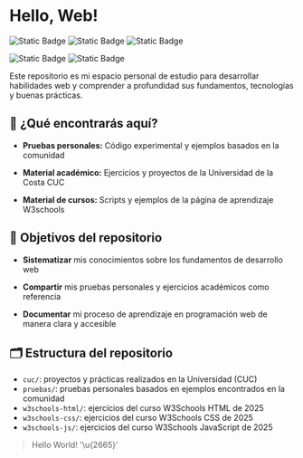 # Hello, Web!

![Static Badge](https://img.shields.io/badge/markup-html5-E34F26?style=for-the-badge&logo=html5&logoColor=white&labelColor=101010)
![Static Badge](https://img.shields.io/badge/style-css3-663399?style=for-the-badge&logo=css&logoColor=white&labelColor=101010)
![Static Badge](https://img.shields.io/badge/language-javascript-F7DF1E?style=for-the-badge&logo=javascript&logoColor=white&labelColor=101010)

![Static Badge](https://img.shields.io/badge/backend-node.js-5FA04E?style=for-the-badge&logo=node.js&logoColor=white&labelColor=101010)
![Static Badge](https://img.shields.io/badge/framework-bootstrap-7952B3?style=for-the-badge&logo=bootstrap&logoColor=white&labelColor=101010)


Este repositorio es mi espacio personal de estudio para desarrollar habilidades web y comprender a profundidad sus fundamentos, tecnologías y buenas prácticas.

## 🔎 ¿Qué encontrarás aquí?
 
- **Pruebas personales:** Código experimental y ejemplos basados en la comunidad

- **Material académico:** Ejercicios y proyectos de la Universidad de la Costa CUC

- **Material de cursos:** Scripts y ejemplos de la página de aprendizaje W3schools

## 🎯 Objetivos del repositorio

- **Sistematizar** mis conocimientos sobre los fundamentos de desarrollo web

- **Compartir** mis pruebas personales y ejercicios académicos como referencia

- **Documentar** mi proceso de aprendizaje en programación web de manera clara y accesible

## 🗂️ Estructura del repositorio

- `cuc/`: proyectos y prácticas realizados en la Universidad (CUC)
- `pruebas/`: pruebas personales basados en ejemplos encontrados en la comunidad
- `w3schools-html/`: ejercicios del curso W3Schools HTML de 2025
- `w3schools-css/`: ejercicios del curso W3Schools CSS de 2025
- `w3schools-js/`: ejercicios del curso W3Schools JavaScript de 2025

> Hello World! '\u{2665}'
